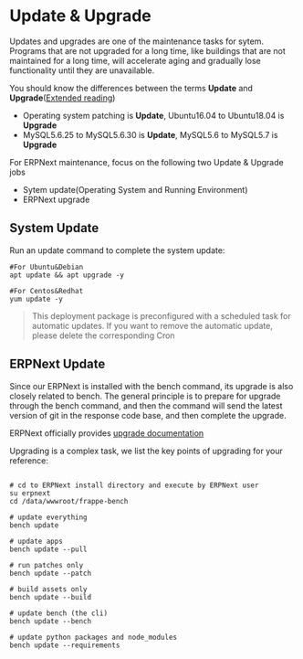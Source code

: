 # Update & Upgrade

Updates and upgrades are one of the maintenance tasks for sytem. Programs that are not upgraded for a long time, like buildings that are not maintained for a long time, will accelerate aging and gradually lose functionality until they are unavailable.

You should know the differences between the terms **Update** and **Upgrade**([Extended reading](https://support.websoft9.com/docs/faq/tech-upgrade.html#update-vs-upgrade))
- Operating system patching is **Update**, Ubuntu16.04 to Ubuntu18.04 is **Upgrade**
- MySQL5.6.25 to MySQL5.6.30 is **Update**, MySQL5.6 to MySQL5.7 is **Upgrade**

For ERPNext maintenance, focus on the following two Update & Upgrade jobs

- Sytem update(Operating System and Running Environment) 
- ERPNext upgrade 

## System Update

Run an update command to complete the system update:

``` shell
#For Ubuntu&Debian
apt update && apt upgrade -y

#For Centos&Redhat
yum update -y

```
> This deployment package is preconfigured with a scheduled task for automatic updates. If you want to remove the automatic update, please delete the corresponding Cron

## ERPNext Update

Since our ERPNext is installed with the bench command, its upgrade is also closely related to bench. The general principle is to prepare for upgrade through the bench command, and then the command will send the latest version of git in the response code base, and then complete the upgrade.

ERPNext officially provides [upgrade documentation](https://frappeframework.com/docs/user/en/production-setup#updating)

Upgrading is a complex task, we list the key points of upgrading for your reference:

``` shell

# cd to ERPNext install directory and execute by ERPNext user
su erpnext
cd /data/wwwroot/frappe-bench

# update everything
bench update

# update apps
bench update --pull

# run patches only
bench update --patch

# build assets only
bench update --build

# update bench (the cli)
bench update --bench

# update python packages and node_modules
bench update --requirements

```